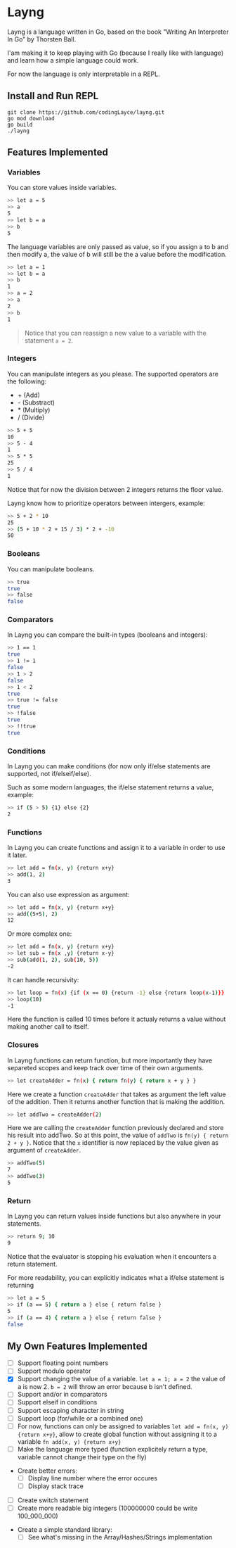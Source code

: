 # Layng

Layng is a language written in Go, based on the book "Writing An Interpreter In Go" by Thorsten Ball.

I'am making it to keep playing with Go (because I really like with language) and learn how a simple language could work.

For now the language is only interpretable in a REPL.

## Install and Run REPL
```
git clone https://github.com/codingLayce/layng.git
go mod download
go build
./layng
```

## Features Implemented

### Variables
You can store values inside variables.
```bash
>> let a = 5
>> a
5
>> let b = a
>> b
5
```
The language variables are only passed as value, so if you assign a to b and then modify a, the value of b will still be the a value before the modification.
```bash
>> let a = 1
>> let b = a
>> b
1
>> a = 2
>> a
2
>> b
1
```
> Notice that you can reassign a new value to a variable with the statement `a = 2`.


### Integers
You can manipulate integers as you please. The supported operators are the following:
- \+ (Add)
- \- (Substract)
- \* (Multiply)
- / (Divide)

```bash
>> 5 + 5
10
>> 5 - 4
1
>> 5 * 5
25
>> 5 / 4
1
```
Notice that for now the division between 2 integers returns the floor value.

Layng know how to prioritize operators between intergers, example:
```bash
>> 5 + 2 * 10
25
>> (5 + 10 * 2 + 15 / 3) * 2 + -10
50
```

### Booleans
You can manipulate booleans.

```bash
>> true
true
>> false
false
```

### Comparators
In Layng you can compare the built-in types (booleans and integers):

```bash
>> 1 == 1
true
>> 1 != 1
false
>> 1 > 2
false
>> 1 < 2
true
>> true != false
true
>> !false
true
>> !!true
true
```

### Conditions
In Layng you can make conditions (for now only if/else statements are supported, not if/elseif/else).

Such as some modern languages, the if/else statement returns a value, example:
```bash
>> if (5 > 5) {1} else {2}
2
```

### Functions
In Layng you can create functions and assign it to a variable in order to use it later.
```bash
>> let add = fn(x, y) {return x+y}
>> add(1, 2)
3
```

You can also use expression as argument:
```bash
>> let add = fn(x, y) {return x+y}
>> add((5+5), 2)
12
```

Or more complex one:
```bash
>> let add = fn(x, y) {return x+y}
>> let sub = fn(x ,y) {return x-y}
>> sub(add(1, 2), sub(10, 5))
-2
```

It can handle recursivity:
```bash
>> let loop = fn(x) {if (x == 0) {return -1} else {return loop(x-1)}}
>> loop(10)
-1
```
Here the function is called 10 times before it actualy returns a value without making another call to itself.

### Closures
In Layng functions can return function, but more importantly they have separeted scopes and keep track over time of their own arguments.
```bash
>> let createAdder = fn(x) { return fn(y) { return x + y } }
```
Here we create a function `createAdder` that takes as argument the left value of the addition. Then it returns another function that is making the addition.

```bash
>> let addTwo = createAdder(2)
```
Here we are calling the `createAdder` function previously declared and store his result into addTwo. So at this point, the value of `addTwo` is `fn(y) { return 2 + y }`. Notice that the `x` identifier is now replaced by the value given as argument of `createAdder`.

```bash
>> addTwo(5)
7
>> addTwo(3)
5
```

### Return
In Layng you can return values inside functions but also anywhere in your statements.
```bash
>> return 9; 10
9
```
Notice that the evaluator is stopping his evaluation when it encounters a return statement.

For more readability, you can explicitly indicates what a if/else statement is returning
```bash
>> let a = 5
>> if (a == 5) { return a } else { return false }
5
>> if (a == 4) { return a } else { return false }
false
```

## My Own Features Implemented
- [ ] Support floating point numbers
- [ ] Support modulo operator
- [x] Support changing the value of a variable. `let a = 1; a = 2` the value of a is now 2. `b = 2` will throw an error because b isn't defined.
- [ ] Support and/or in comparators
- [ ] Support elseif in conditions
- [ ] Support escaping character in string
- [ ] Support loop (for/while or a combined one)
- [ ] For now, functions can only be assigned to variables `let add = fn(x, y) {return x+y}`, allow to create global function without assigning it to a variable `fn add(x, y) {return x+y}`
- [ ] Make the language more typed (function explicitely return a type, variable cannot change their type on the fly)
- Create better errors:
    - [ ] Display line number where the error occures
    - [ ] Display stack trace
- [ ] Create switch statement
- [ ] Create more readable big integers (100000000 could be write 100_000_000)
- Create a simple standard library:
    - [ ] See what's missing in the Array/Hashes/Strings implementation